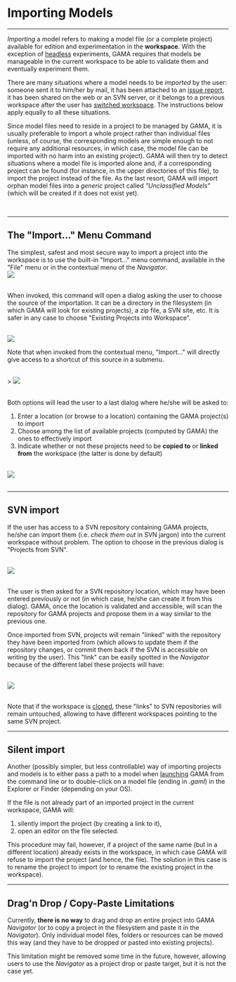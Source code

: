 # Importing Models

---

_Importing_ a model refers to making a model file (or a complete project) available for edition and experimentation in the **workspace**. With the exception of [headless](G__Headless) experiments, GAMA requires that models be manageable in the current workspace to be able to validate them and eventually experiment them.

There are many situations where a model needs to be _imported_ by the user: someone sent it to him/her by mail, it has been attached to an [issue report](G__Troubleshooting), it has been shared on the web or an SVN server, or it belongs to a previous workspace after the user has [switched workspace](G__ChangingWorkspace). The instructions below apply equally to all these situations.

Since model files need to reside in a project to be managed by GAMA, it is usually preferable to import a whole project rather than individual files (unless, of course, the corresponding models are simple enough to not require any additional resources, in which case, the model file can be imported with no harm into an existing project). GAMA will then try to detect situations where a model file is imported alone and, if a corresponding project can be found (for instance, in the upper directories of this file), to import the project instead of the file. As the last resort, GAMA will import orphan model files into a _generic_ project called _"Unclassified Models"_ (which will be created if it does not exist yet).


<br />

---

## The "Import…" Menu Command
The simplest, safest and most secure way to import a project into the workspace is to use the built-in "Import…" menu command, available in the "File" menu or in the contextual menu of the _Navigator_.
<br />
<img src='images/model_import/menu_file_import.png' /> <br />
<br />

When invoked, this command will open a dialog asking the user to choose the source of the importation. It can be a directory in the filesystem (in which GAMA will look for existing projects), a zip file, a SVN site, etc. It is safer in any case to choose "Existing Projects into Workspace".


<br />
<img src='images/model_import/dialog_import.png' /> <br />

Note that when invoked from the contextual menu, "Import…" will directly give access to a shortcut of this source in a submenu.

<br />
> <img src='images/model_import/menu_navigator_import.png' /> <br />
<br />

Both options will lead the user to a last dialog where he/she will be asked to:
  1. Enter a location (or browse to a location) containing the GAMA project(s) to import
  1. Choose among the list of available projects (computed by GAMA) the ones to effectively import
  1. Indicate whether or not these projects need to be **copied to** or **linked from** the workspace (the latter is done by default)


<br />
<img src='images/model_import/dialog_import_2.png' /> <br />
<br />

---

## SVN import
If the user has access to a SVN repository containing GAMA projects, he/she can import them (i.e. _check them out_ in SVN jargon) into the current workspace without problem. The option to choose in the previous dialog is "Projects from SVN".

<br />
<img src='images/model_import/dialog_import_svn.png' /> <br />
<br />

The user is then asked for a SVN repository location, which may have been entered previously or not (in which case, he/she can create it from this dialog). GAMA, once the location is validated and accessible, will scan the repository for GAMA projects and propose them in a way similar to the previous one.

Once imported from SVN, projects will remain "linked" with the repository they have been imported from (which allows to update them if the repository changes, or commit them back if the SVN is accessible on writing by the user). This "link" can be easily spotted in the _Navigator_ because of the different label these projects will have:


<br />
<img src='images/model_import/label_project_svn.png' /> <br />
<br />

Note that if the workspace is [cloned](G__ChangingWorkspace), these "links" to SVN repositories will remain untouched, allowing to have different workspaces pointing to the same SVN project.
<br />

---

## Silent import
Another (possibly simpler, but less controllable) way of importing projects and models is to either pass a path to a model when [launching](G__Launching) GAMA from the command line or to double-click on a model file (ending in _.gaml_) in the Explorer or Finder (depending on your OS).

If the file is not already part of an imported project in the current workspace, GAMA will:

  1. silently import the project (by creating a link to it),
  1. open an editor on the file selected.

This procedure may fail, however, if a project of the same name (but in a different location) already exists in the workspace, in which case GAMA will refuse to import the project (and hence, the file). The solution in this case is to rename the project to import (or to rename the existing project in the workspace).
<br />

---

## Drag'n Drop / Copy-Paste Limitations
Currently, **there is no way** to drag and drop an entire project into GAMA _Navigator_ (or to copy a project in the filesystem and paste it in the _Navigator_). Only individual model files, folders or resources can be moved this way (and they have to be dropped or pasted into existing projects).

This limitation might be removed some time in the future, however, allowing users to use the _Navigator_ as a project drop or paste target, but it is not the case yet.